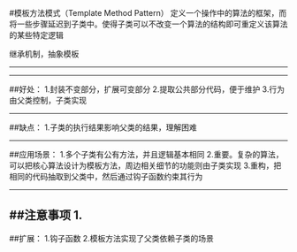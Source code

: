 #模板方法模式（Template Method Pattern）
定义一个操作中的算法的框架，而将一些步骤延迟到子类中。使得子类可以不改变一个算法的结构即可重定义该算法的某些特定逻辑

继承机制，抽象模板

----------
----------
##好处：
1.封装不变部分，扩展可变部分
2.提取公共部分代码，便于维护
3.行为由父类控制，子类实现

----------
##缺点：
1.子类的执行结果影响父类的结果，理解困难

----------  
##应用场景：
1.多个子类有公有方法，并且逻辑基本相同
2.重要。复杂的算法，可以把核心算法设计为模板方法，周边相关细节的功能则由子类实现
3.重构，把相同的代码抽取到父类中，然后通过钩子函数约束其行为

----------
##注意事项
1.
----------
##扩展：
1.钩子函数
2.模板方法实现了父类依赖子类的场景
